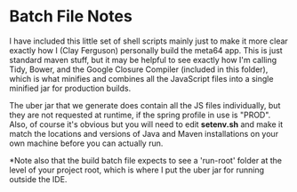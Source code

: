 # Batch File Notes

I have included this little set of shell scripts mainly just to make it more clear exactly how I (Clay Ferguson) personally build the meta64 app. This is just standard maven stuff, but it may be helpful to see exactly how I'm calling Tidy, Bower, and the Google Closure Compiler (included in this folder), which is what minifies and combines all the JavaScript files into a single minified jar for production builds.

The uber jar that we generate does contain all the JS files individually, but they are not requested at runtime, if the spring profile in use is "PROD". Also, of course it's obvious but you will need to edit **setenv.sh** and make it match the locations and versions of Java and Maven installations on your own machine before you can actually run.

*Note also that the build batch file expects to see a 'run-root' folder at the level of your project root, which is where I put the uber jar for running outside the IDE.
